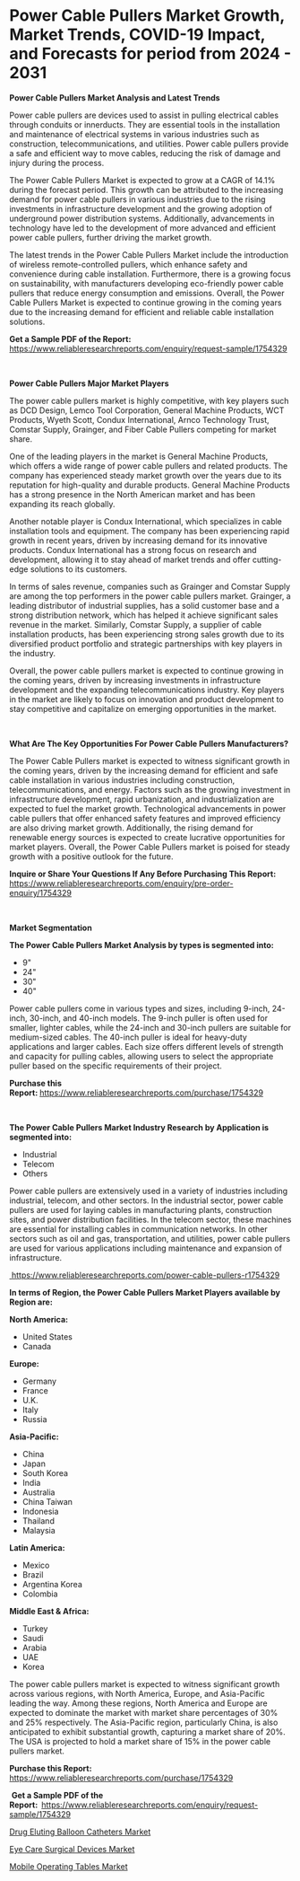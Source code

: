 <p><h1>Power Cable Pullers Market Growth, Market Trends, COVID-19 Impact, and Forecasts for period from 2024 - 2031</h1></p><p><strong>Power Cable Pullers Market Analysis and Latest Trends</strong></p>
<p><p>Power cable pullers are devices used to assist in pulling electrical cables through conduits or innerducts. They are essential tools in the installation and maintenance of electrical systems in various industries such as construction, telecommunications, and utilities. Power cable pullers provide a safe and efficient way to move cables, reducing the risk of damage and injury during the process.</p><p>The Power Cable Pullers Market is expected to grow at a CAGR of 14.1% during the forecast period. This growth can be attributed to the increasing demand for power cable pullers in various industries due to the rising investments in infrastructure development and the growing adoption of underground power distribution systems. Additionally, advancements in technology have led to the development of more advanced and efficient power cable pullers, further driving the market growth.</p><p>The latest trends in the Power Cable Pullers Market include the introduction of wireless remote-controlled pullers, which enhance safety and convenience during cable installation. Furthermore, there is a growing focus on sustainability, with manufacturers developing eco-friendly power cable pullers that reduce energy consumption and emissions. Overall, the Power Cable Pullers Market is expected to continue growing in the coming years due to the increasing demand for efficient and reliable cable installation solutions.</p></p>
<p><strong>Get a Sample PDF of the Report:&nbsp;</strong> <a href="https://www.reliableresearchreports.com/enquiry/request-sample/1754329">https://www.reliableresearchreports.com/enquiry/request-sample/1754329</a></p>
<p>&nbsp;</p>
<p><strong>Power Cable Pullers Major Market Players</strong></p>
<p><p>The power cable pullers market is highly competitive, with key players such as DCD Design, Lemco Tool Corporation, General Machine Products, WCT Products, Wyeth Scott, Condux International, Arnco Technology Trust, Comstar Supply, Grainger, and Fiber Cable Pullers competing for market share.</p><p>One of the leading players in the market is General Machine Products, which offers a wide range of power cable pullers and related products. The company has experienced steady market growth over the years due to its reputation for high-quality and durable products. General Machine Products has a strong presence in the North American market and has been expanding its reach globally.</p><p>Another notable player is Condux International, which specializes in cable installation tools and equipment. The company has been experiencing rapid growth in recent years, driven by increasing demand for its innovative products. Condux International has a strong focus on research and development, allowing it to stay ahead of market trends and offer cutting-edge solutions to its customers.</p><p>In terms of sales revenue, companies such as Grainger and Comstar Supply are among the top performers in the power cable pullers market. Grainger, a leading distributor of industrial supplies, has a solid customer base and a strong distribution network, which has helped it achieve significant sales revenue in the market. Similarly, Comstar Supply, a supplier of cable installation products, has been experiencing strong sales growth due to its diversified product portfolio and strategic partnerships with key players in the industry.</p><p>Overall, the power cable pullers market is expected to continue growing in the coming years, driven by increasing investments in infrastructure development and the expanding telecommunications industry. Key players in the market are likely to focus on innovation and product development to stay competitive and capitalize on emerging opportunities in the market.</p></p>
<p>&nbsp;</p>
<p><strong>What Are The Key Opportunities For Power Cable Pullers Manufacturers?</strong></p>
<p><p>The Power Cable Pullers market is expected to witness significant growth in the coming years, driven by the increasing demand for efficient and safe cable installation in various industries including construction, telecommunications, and energy. Factors such as the growing investment in infrastructure development, rapid urbanization, and industrialization are expected to fuel the market growth. Technological advancements in power cable pullers that offer enhanced safety features and improved efficiency are also driving market growth. Additionally, the rising demand for renewable energy sources is expected to create lucrative opportunities for market players. Overall, the Power Cable Pullers market is poised for steady growth with a positive outlook for the future.</p></p>
<p><strong>Inquire or Share Your Questions If Any Before Purchasing This Report:</strong> <a href="https://www.reliableresearchreports.com/enquiry/pre-order-enquiry/1754329">https://www.reliableresearchreports.com/enquiry/pre-order-enquiry/1754329</a></p>
<p>&nbsp;</p>
<p><strong>Market Segmentation</strong></p>
<p><strong>The Power Cable Pullers Market Analysis by types is segmented into:</strong></p>
<p><ul><li>9"</li><li>24"</li><li>30"</li><li>40"</li></ul></p>
<p><p>Power cable pullers come in various types and sizes, including 9-inch, 24-inch, 30-inch, and 40-inch models. The 9-inch puller is often used for smaller, lighter cables, while the 24-inch and 30-inch pullers are suitable for medium-sized cables. The 40-inch puller is ideal for heavy-duty applications and larger cables. Each size offers different levels of strength and capacity for pulling cables, allowing users to select the appropriate puller based on the specific requirements of their project.</p></p>
<p><strong>Purchase this Report:&nbsp;</strong><a href="https://www.reliableresearchreports.com/purchase/1754329">https://www.reliableresearchreports.com/purchase/1754329</a></p>
<p>&nbsp;</p>
<p><strong>The Power Cable Pullers Market Industry Research by Application is segmented into:</strong></p>
<p><ul><li>Industrial</li><li>Telecom</li><li>Others</li></ul></p>
<p><p>Power cable pullers are extensively used in a variety of industries including industrial, telecom, and other sectors. In the industrial sector, power cable pullers are used for laying cables in manufacturing plants, construction sites, and power distribution facilities. In the telecom sector, these machines are essential for installing cables in communication networks. In other sectors such as oil and gas, transportation, and utilities, power cable pullers are used for various applications including maintenance and expansion of infrastructure.</p></p>
<p><a href="https://www.reliableresearchreports.com/power-cable-pullers-r1754329">&nbsp;https://www.reliableresearchreports.com/power-cable-pullers-r1754329</a></p>
<p><strong>In terms of Region, the Power Cable Pullers Market Players available by Region are:</strong></p>
<p>
    <p> <strong> North America: </strong>
        <ul>
            <li>United States</li>
            <li>Canada</li>
        </ul>
        </p> 
    <p> <strong> Europe: </strong>
        <ul>
            <li>Germany</li>
            <li>France</li>
            <li>U.K.</li>
            <li>Italy</li>
            <li>Russia</li>
        </ul>
        </p> 
    <p> <strong> Asia-Pacific: </strong>
        <ul>
            <li>China</li>
            <li>Japan</li>
            <li>South Korea</li>
            <li>India</li>
            <li>Australia</li>
            <li>China Taiwan</li>
            <li>Indonesia</li>
            <li>Thailand</li>
            <li>Malaysia</li>
        </ul>
        </p> 
    <p> <strong> Latin America: </strong>
        <ul>
            <li>Mexico</li>
            <li>Brazil</li>
            <li>Argentina Korea</li>
            <li>Colombia</li>
        </ul>
        </p> 
    <p> <strong> Middle East & Africa: </strong>
        <ul>
            <li>Turkey</li>
            <li>Saudi</li>
            <li>Arabia</li>
            <li>UAE</li>
            <li>Korea</li>
        </ul>
    </p>
    </p>
<p><p>The power cable pullers market is expected to witness significant growth across various regions, with North America, Europe, and Asia-Pacific leading the way. Among these regions, North America and Europe are expected to dominate the market with market share percentages of 30% and 25% respectively. The Asia-Pacific region, particularly China, is also anticipated to exhibit substantial growth, capturing a market share of 20%. The USA is projected to hold a market share of 15% in the power cable pullers market.</p></p>
<p><strong>Purchase this Report: </strong><a href="https://www.reliableresearchreports.com/purchase/1754329">https://www.reliableresearchreports.com/purchase/1754329</a></p>
<p>&nbsp;<strong>Get a Sample PDF of the Report:&nbsp;&nbsp;</strong><a href="https://www.reliableresearchreports.com/enquiry/request-sample/1754329">https://www.reliableresearchreports.com/enquiry/request-sample/1754329</a></p>
<p><strong></strong></p>
<p><p><a href="https://www.linkedin.com/pulse/drug-eluting-balloon-catheters-market-furnishes-information-mo42c?trackingId=h7AB9OMaXy9gERfEGwch5g%3D%3D">Drug Eluting Balloon Catheters Market</a></p><p><a href="https://www.linkedin.com/pulse/eye-care-surgical-devices-market-analysis-its-cagr-segmentation-vogef?trackingId=jEAXbOnHJsROXWAr1GrJew%3D%3D">Eye Care Surgical Devices Market</a></p><p><a href="https://www.linkedin.com/pulse/mobile-operating-tables-market-comprehensive-assessment-0rkbf?trackingId=MUu8MgSE2rHhWJZB6RNeiA%3D%3D">Mobile Operating Tables Market</a></p></p>